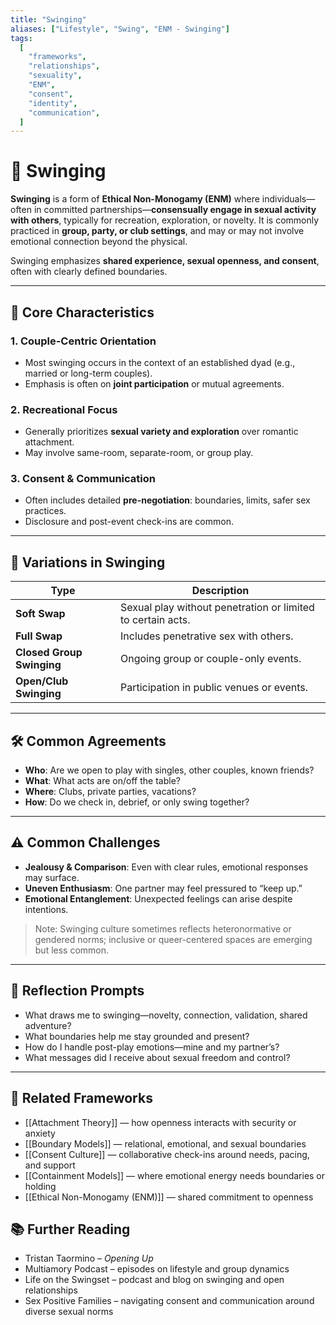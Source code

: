 ```yaml
---
title: "Swinging"
aliases: ["Lifestyle", "Swing", "ENM - Swinging"]
tags:
  [
    "frameworks",
    "relationships",
    "sexuality",
    "ENM",
    "consent",
    "identity",
    "communication",
  ]
---
```


<!-- @format -->

# 🎉 Swinging

**Swinging** is a form of **Ethical Non-Monogamy (ENM)** where individuals—often in committed partnerships—**consensually engage in sexual activity with others**, typically for recreation, exploration, or novelty. It is commonly practiced in **group, party, or club settings**, and may or may not involve emotional connection beyond the physical.

Swinging emphasizes **shared experience, sexual openness, and consent**, often with clearly defined boundaries.

---

## 🧠 Core Characteristics

### 1. **Couple-Centric Orientation**

- Most swinging occurs in the context of an established dyad (e.g., married or long-term couples).
- Emphasis is often on **joint participation** or mutual agreements.

### 2. **Recreational Focus**

- Generally prioritizes **sexual variety and exploration** over romantic attachment.
- May involve same-room, separate-room, or group play.

### 3. **Consent & Communication**

- Often includes detailed **pre-negotiation**: boundaries, limits, safer sex practices.
- Disclosure and post-event check-ins are common.

---

## 🔄 Variations in Swinging

| Type                      | Description                                                 |
| ------------------------- | ----------------------------------------------------------- |
| **Soft Swap**             | Sexual play without penetration or limited to certain acts. |
| **Full Swap**             | Includes penetrative sex with others.                       |
| **Closed Group Swinging** | Ongoing group or couple-only events.                        |
| **Open/Club Swinging**    | Participation in public venues or events.                   |

---

## 🛠 Common Agreements

- **Who**: Are we open to play with singles, other couples, known friends?
- **What**: What acts are on/off the table?
- **Where**: Clubs, private parties, vacations?
- **How**: Do we check in, debrief, or only swing together?

---

## ⚠️ Common Challenges

- **Jealousy & Comparison**: Even with clear rules, emotional responses may surface.
- **Uneven Enthusiasm**: One partner may feel pressured to “keep up.”
- **Emotional Entanglement**: Unexpected feelings can arise despite intentions.

> Note: Swinging culture sometimes reflects heteronormative or gendered norms; inclusive or queer-centered spaces are emerging but less common.

---

## 💬 Reflection Prompts

- What draws me to swinging—novelty, connection, validation, shared adventure?
- What boundaries help me stay grounded and present?
- How do I handle post-play emotions—mine and my partner’s?
- What messages did I receive about sexual freedom and control?

---

## 🔗 Related Frameworks

- [[Attachment Theory]] — how openness interacts with security or anxiety
- [[Boundary Models]] — relational, emotional, and sexual boundaries
- [[Consent Culture]] — collaborative check-ins around needs, pacing, and support
- [[Containment Models]] — where emotional energy needs boundaries or holding
- [[Ethical Non-Monogamy (ENM)]] — shared commitment to openness

## 📚 Further Reading

- Tristan Taormino – _Opening Up_
- Multiamory Podcast – episodes on lifestyle and group dynamics
- Life on the Swingset – podcast and blog on swinging and open relationships
- Sex Positive Families – navigating consent and communication around diverse sexual norms
